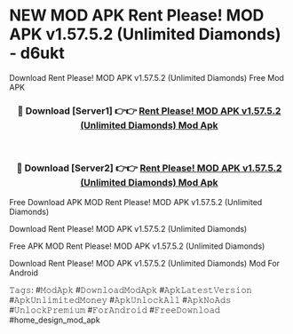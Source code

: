 # NEW MOD APK Rent Please! MOD APK v1.57.5.2 (Unlimited Diamonds) - d6ukt
Download Rent Please! MOD APK v1.57.5.2 (Unlimited Diamonds) Free Mod APK

<div align="center">
<h3>🔴 Download [Server1] 👉👉 <a href="https://apk-comot.site?title=Rent_Please!_MOD_APK_v1.57.5.2_(Unlimited_Diamonds)">Rent Please! MOD APK v1.57.5.2 (Unlimited Diamonds) Mod Apk</a></h3><br>

<h3>🔴 Download [Server2] 👉👉 <a href="https://apk-comot.site?title=Rent_Please!_MOD_APK_v1.57.5.2_(Unlimited_Diamonds)">Rent Please! MOD APK v1.57.5.2 (Unlimited Diamonds) Mod Apk</a></h3>
</div>


Free Download APK MOD Rent Please! MOD APK v1.57.5.2 (Unlimited Diamonds)

Download Rent Please! MOD APK v1.57.5.2 (Unlimited Diamonds) 

Free APK MOD Rent Please! MOD APK v1.57.5.2 (Unlimited Diamonds) 

Download Rent Please! MOD APK v1.57.5.2 (Unlimited Diamonds) Mod For Android

𝚃𝚊𝚐𝚜: #𝙼𝚘𝚍𝙰𝚙𝚔 #𝙳𝚘𝚠𝚗𝚕𝚘𝚊𝚍𝙼𝚘𝚍𝙰𝚙𝚔 #𝙰𝚙𝚔𝙻𝚊𝚝𝚎𝚜𝚝𝚅𝚎𝚛𝚜𝚒𝚘𝚗 #𝙰𝚙𝚔𝚄𝚗𝚕𝚒𝚖𝚒𝚝𝚎𝚍𝙼𝚘𝚗𝚎𝚢 #𝙰𝚙𝚔𝚄𝚗𝚕𝚘𝚌𝚔𝙰𝚕𝚕 #𝙰𝚙𝚔𝙽𝚘𝙰𝚍𝚜 #𝚄𝚗𝚕𝚘𝚌𝚔𝙿𝚛𝚎𝚖𝚒𝚞𝚖 #𝙵𝚘𝚛𝙰𝚗𝚍𝚛𝚘𝚒𝚍 #𝙵𝚛𝚎𝚎𝙳𝚘𝚠𝚗𝚕𝚘𝚊𝚍 #home_design_mod_apk